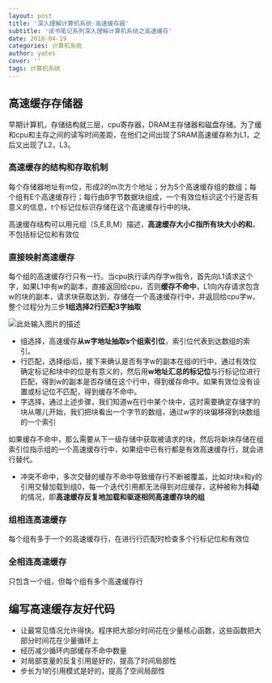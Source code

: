 ```yaml
---
layout: post
title: '深入理解计算机系统-高速缓存器'
subtitle: '读书笔记系列深入理解计算机系统之高速缓存'
date: 2018-04-19
categories: 计算机系统
author: yates
cover: ''
tags: 计算机系统
---
```



## 高速缓存存储器
早期计算机，存储结构就三层，cpu寄存器，DRAM主存储器和磁盘存储。为了缓和cpu和主存之间的读写时间差距，在他们之间出现了SRAM高速缓存称为L1，之后又出现了L2，L3。

### 高速缓存的结构和存取机制
每个存储器地址有m位，形成2的m次方个地址；分为S个高速缓存组的数组；每个组有E个高速缓存行；每行由B字节数据块组成，一个有效位标识这个行是否有意义的信息，t个标记位标识存储在这个高速缓存行中的块。

高速缓存结构可以用元组（S,E,B,M）描述，**高速缓存大小C指所有块大小的和**，不包括标记位和有效位

### 直接映射高速缓存

每个组的高速缓存行只有一行。当cpu执行读内存字w指令，首先向L1请求这个字，如果L1中有w的副本，直接返回给cpu，否则**缓存不命中**，L1向内存请求包含w的块的副本，请求块获取达到，存储在一个高速缓存行中，并返回给cpu字w，整个过程分为三步**1组选择2行匹配3字抽取**

![此处输入图片的描述](http://pev96mxgw.bkt.clouddn.com/img/computer-system-Perspective/19.png)


- 组选择，高速缓存**从w字地址抽取s个组索引位**，索引位代表到达数组的索引。
- 行匹配，选择组i后，接下来确认是否有字w的副本在组i的行中，通过有效位确定标记和块中的位是有意义的，然后用**w地址汇总的标记位**与行标记位进行匹配，得到w的副本是否存储在这个行中，得到缓存命中。如果有效位没有设置或标记位不匹配，得到缓存不命中。
- 字选择，通过上述步骤，我们知道w在行中某个块中，这时需要确定存储字的块从哪儿开始，我们把块看出一个字节的数组，通过w字的块偏移得到块数组的一个索引

如果缓存不命中，那么需要从下一级存储中获取被请求的块，然后将新块存储在组索引位指示组的一个高速缓存行中，如果组中已有行都是有效高速缓存行，就会进行替代。

- 冲突不命中，多次交替的缓存不命中导致缓存行不断被覆盖，比如对块x和y的引用交替加载到组0，每一个迭代引用都无法得到对应缓存，这种被称为**抖动**的情况，即**高速缓存反复地加载和驱逐相同高速缓存块的组**

### 组相连高速缓存
每个组有多于一个的高速缓存行，在进行行匹配时检查多个行标记位和有效位
### 全相连高速缓存
只包含一个组，但每个组有多个高速缓存行

## 编写高速缓存友好代码
- 让最常见情况允许得快。程序把大部分时间花在少量核心函数，这些函数把大部分时间花在少量循环上
- 经历减少循环内部缓存不命中数量
- 对局部变量的反复引用是好的，提高了时间局部性
- 步长为1的引用模式是好的，提高了空间局部性